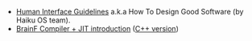 - [Human Interface Guidelines](https://www.haiku-os.org/docs/HIG/index.xml) a.k.a How To Design Good Software (by Haiku OS team).
- [BrainF Compiler + JIT introduction](https://rodrigodd.github.io/2022/10/21/bf_compiler-part1.html) ([C++ version](https://eli.thegreenplace.net/2017/adventures-in-jit-compilation-part-1-an-interpreter))
